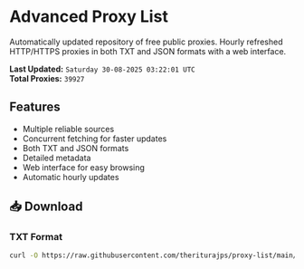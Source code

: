 # Advanced Proxy List

Automatically updated repository of free public proxies. Hourly refreshed HTTP/HTTPS proxies in both TXT and JSON formats with a web interface.

**Last Updated:** `Saturday 30-08-2025 03:22:01 UTC`  
**Total Proxies:** `39927`

## Features
- Multiple reliable sources
- Concurrent fetching for faster updates
- Both TXT and JSON formats
- Detailed metadata
- Web interface for easy browsing
- Automatic hourly updates

## 📥 Download

### TXT Format
```bash
curl -O https://raw.githubusercontent.com/theriturajps/proxy-list/main/proxies.txt